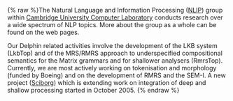 {% raw %}The Natural Language and Information Processing
([NLIP](http://www.cl.cam.ac.uk/Research/NL/index.html)) group within
[Cambridge University Computer Laboratory](http://www.cl.cam.ac.uk)
conducts research over a wide spectrum of NLP topics. More about the
group as a whole can be found on the web pages.

Our Delphin related activities involve the development of the LKB system
(LkbTop) and of the MRS/RMRS approach to underspecified
compositional semantics for the Matrix grammars and for shallower
analysers (RmrsTop). Currently, we are most actively working
on tokenisation and morphology (funded by Boeing) and on the development
of RMRS and the SEM-I. A new project
([Sciborg](http://www.sciborg.org.uk)) which is extending work on
integration of deep and shallow processing started in October 2005.
<update date omitted for speed>{% endraw %}